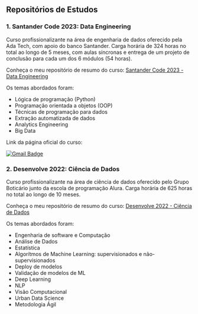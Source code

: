 ## Repositórios de Estudos

<!---### [Resumo Categorizado dos Estudos]()-->


### 1. Santander Code 2023: Data Engineering

Curso profissionalizante na área de engenharia de dados oferecido pela Ada Tech, com apoio do banco Santander. Carga horária de 324 horas no total ao longo de 5 meses, com aulas síncronas e entrega de um projeto de conclusão para cada um dos 6 módulos (54 horas). 

Conheça o meu repositório de resumo do curso: [Santander Code 2023 - Data Engineering](https://github.com/mbaliu-treino/ADA_Engenharia_de_Dados)

Os temas abordados foram:

* Lógica de programação (Python)
* Programação orientada a objetos (OOP)
* Técnicas de programação para dados
* Extração automatizada de dados
* Analytics Engineering
* Big Data

Link da página oficial do curso: 

[![Gmail Badge](https://img.shields.io/badge/-SantanderCoders2023-D22D1F?style=flat-square)](https://ada.tech/sou-aluno/programas/santander-coders-2023)


### 2. Desenvolve 2022: Ciência de Dados

Curso profissionalizante na área de ciência de dados oferecido pelo Grupo Boticário junto da escola de programação Alura. Carga horária de 625 horas no total ao longo de 10 meses.

Conheça o meu repositório de resumo do curso: [Desenvolve 2022 - Ciência de Dados](https://github.com/mbaliu-treino/Desenvolve)

Os temas abordados foram:

* Engenharia de software e Computação
* Análise de Dados
* Estatística
* Algorítmos de Machine Learning: supervisionados e não-supervisionados
* Deploy de modelos
* Validação de modelos de ML
* Deep Learning
* NLP
* Visão Computacional
* Urban Data Science
* Metodologia Ágil

<!--

**Here are some ideas to get you started:**

🙋‍♀️ A short introduction - what is your organization all about?
🌈 Contribution guidelines - how can the community get involved?
👩‍💻 Useful resources - where can the community find your docs? Is there anything else the community should know?
🍿 Fun facts - what does your team eat for breakfast?
🧙 Remember, you can do mighty things with the power of [Markdown](https://docs.github.com/github/writing-on-github/getting-started-with-writing-and-formatting-on-github/basic-writing-and-formatting-syntax)

https://img.shields.io/badge/-FLUTTER-02569B

[![Gmail Badge](https://img.shields.io/badge/-Gmail-c14438?style=flat-square&logo=Gmail&logoColor=white&link=mailto:seu_email)](mailto:ghb.albuquerque@gmail.com)
-->
